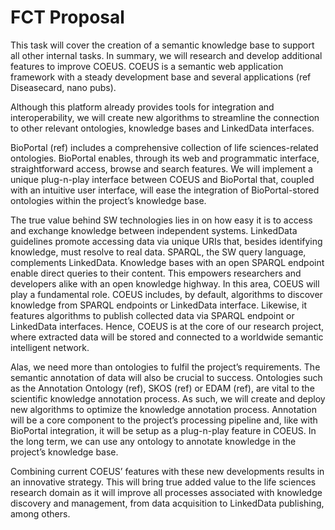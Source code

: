 # FCT Proposal

This task will cover the creation of a semantic knowledge base to support all other internal tasks. In summary, we will research and develop additional features to improve COEUS. 
COEUS is a semantic web application framework with a steady development base and several applications (ref Diseasecard, nano pubs). 

Although this platform already provides tools for integration and interoperability, we will create new algorithms to streamline the connection to other relevant ontologies, knowledge bases and LinkedData interfaces.

BioPortal (ref) includes a comprehensive collection of life sciences-related ontologies. BioPortal enables, through its web and programmatic interface, straightforward access, browse and search features. We will implement a unique plug-n-play interface between COEUS and BioPortal that, coupled with an intuitive user interface, will ease the integration of BioPortal-stored ontologies within the project’s knowledge base.

The true value behind SW technologies lies in on how easy it is to access and exchange knowledge between independent systems.
LinkedData guidelines promote accessing data via unique URIs that, besides identifying knowledge, must resolve to real data.
SPARQL, the SW query language, complements LinkedData. 
Knowledge bases with an open SPARQL endpoint enable direct queries to their content. This empowers researchers and developers alike with an open knowledge highway. In this area, COEUS will play a fundamental role. COEUS includes, by default, algorithms to discover knowledge from SPARQL endpoints or LinkedData interface. Likewise, it features algorithms to publish collected data via SPARQL endpoint or LinkedData interfaces. 
Hence, COEUS is at the core of our research project, where extracted data will be stored and connected to a worldwide semantic intelligent network.

Alas, we need more than ontologies to fulfil the project’s requirements. The semantic annotation of data will also be crucial to success. Ontologies such as the Annotation Ontology (ref), SKOS (ref) or EDAM (ref), are vital to the scientific knowledge annotation process. 
As such, we will create and deploy new algorithms to optimize the knowledge annotation process. 
Annotation will be a core component to the project’s processing pipeline and, like with BioPortal integration, it will be setup as a plug-n-play feature in COEUS. 
In the long term, we can use any ontology to annotate knowledge in the project’s knowledge base.

Combining current COEUS’ features with these new developments results in an innovative strategy. 
This will bring true added value to the life sciences research domain as it will improve all processes associated with knowledge discovery and management, from data acquisition to LinkedData publishing, among others.